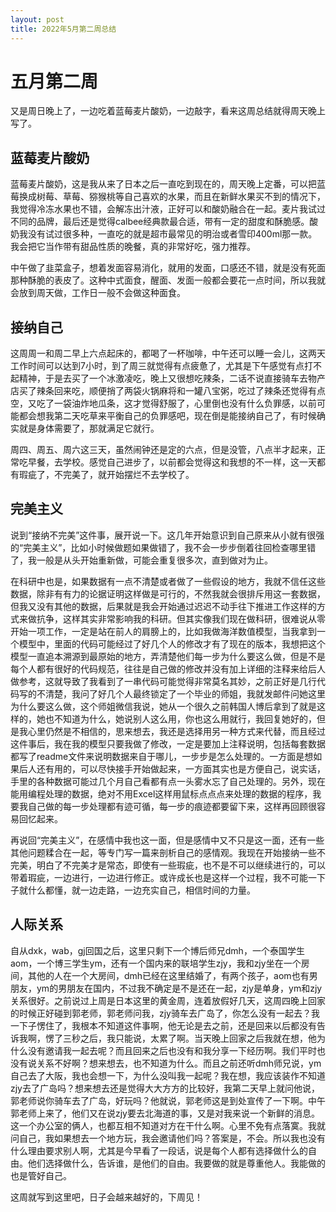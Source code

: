 ```yaml
---
layout: post
title: 2022年5月第二周总结
---
```


# 五月第二周

又是周日晚上了，一边吃着蓝莓麦片酸奶，一边敲字，看来这周总结就得周天晚上写了。   

## 蓝莓麦片酸奶

蓝莓麦片酸奶，这是我从来了日本之后一直吃到现在的，周天晚上定番，可以把蓝莓换成树莓、草莓、猕猴桃等自己喜欢的水果，而且在新鲜水果买不到的情况下，我觉得冷冻水果也不错，会解冻出汁液，正好可以和酸奶融合在一起。麦片我试过不同的品牌，最后还是觉得calbee经典款最合适，带有一定的甜度和酥脆感。酸奶我没有试过很多种，一直吃的就是超市最常见的明治或者雪印400ml那一款。我会把它当作带有甜品性质的晚餐，真的非常好吃，强力推荐。  

中午做了韭菜盒子，想着发面容易消化，就用的发面，口感还不错，就是没有死面那种酥脆的表皮了。这种中式面食，醒面、发面一般都会要花一点时间，所以我就会放到周天做，工作日一般不会做这种面食。  

## 接纳自己

这周周一和周二早上六点起床的，都喝了一杯咖啡，中午还可以睡一会儿，这两天工作时间可以达到7小时，到了周三就觉得有点疲惫了，尤其是下午感觉有点打不起精神，于是去买了一个冰激凌吃，晚上又很想吃辣条，二话不说直接骑车去物产店买了辣条回来吃，顺便捎了两袋火锅麻将和一罐八宝粥，吃过了辣条还觉得有点空，又吃了一袋油炸地瓜条，这才觉得舒服了，心里倒也没有什么负罪感，以前可能都会想我第二天吃草来平衡自己的负罪感吧，现在倒是能接纳自己了，有时候确实就是身体需要了，那就满足它就行。  

周四、周五、周六这三天，虽然闹钟还是定的六点，但是没管，八点半才起来，正常吃早餐，去学校。感觉自己进步了，以前都会觉得这和我想的不一样，这一天都有瑕疵了，不完美了，就开始摆烂不去学校了。  

## 完美主义

说到“接纳不完美”这件事，展开说一下。这几年开始意识到自己原来从小就有很强的“完美主义”，比如小时候做题如果做错了，我不会一步步倒着往回检查哪里错了，我一般是从头开始重新做，可能会重复很多次，直到做对为止。  

在科研中也是，如果数据有一点不清楚或者做了一些假设的地方，我就不信任这些数据，除非有有力的论据证明这样做是可行的，不然我就会很排斥用这一套数据，但我又没有其他的数据，后果就是我会开始通过迟迟不动手往下推进工作这样的方式来做抗争，这样其实非常影响我的科研。但其实像我们现在做科研，很难说从零开始一项工作，一定是站在前人的肩膀上的，比如我做海洋数值模型，当我拿到一个模型中，里面的代码可能经过了好几个人的修改才有了现在的版本，我想把这个模型一直追本溯源到最原始的地方，弄清楚他们每一步为什么要这么做，但是不是每个人都有很好的代码规范，往往是自己做的修改并没有加上详细的注释来给后人做参考，这就导致了我看到了一串代码可能觉得非常莫名其妙，之前正好是几行代码写的不清楚，我问了好几个人最终锁定了一个毕业的师姐，我就发邮件问她这里为什么要这么做，这个师姐微信我说，她从一个很久之前韩国人博后拿到了就是这样的，她也不知道为什么，她说别人这么用，你也这么用就行，我回复她好的，但是我心里仍然是不相信的，思来想去，我还是选择用另一种方式来代替，而且经过这件事后，我在我的模型只要我做了修改，一定是要加上注释说明，包括每套数据都写了readme文件来说明数据来自于哪儿，一步步是怎么处理的。一方面是想如果后人还有用的，可以尽快接手开始做起来，一方面其实也是方便自己，说实话，手里的各种数据可能过几个月自己看都有点一头雾水忘了自己处理的。另外，现在能用编程处理的数据，绝对不用Excel这样用鼠标点点点来处理的数据的程序，我要我自己做的每一步处理都有迹可循，每一步的痕迹都要留下来，这样再回顾很容易回忆起来。  

再说回“完美主义”，在感情中我也这一面，但是感情中又不只是这一面，还有一些其他问题糅合在一起，等专门写一篇来剖析自己的感情观。我现在开始接纳一些不完美，明白了不完美才是常态，即使有一些瑕疵，也不是不可以继续进行的，可以带着瑕疵，一边进行，一边进行修正。或许成长也是这样一个过程，我不可能一下子就什么都懂，就一边走路，一边充实自己，相信时间的力量。  

## 人际关系

自从dxk，wab，gj回国之后，这里只剩下一个博后师兄dmh，一个泰国学生aom，一个博三学生ym，还有一个国内来的联培学生zjy，我和zjy坐在一个房间，其他的人在一个大房间，dmh已经在这里结婚了，有两个孩子，aom也有男朋友，ym的男朋友在国内，不过我不确定是不是还在一起，zjy是单身，ym和zjy关系很好。之前说过上周是日本这里的黄金周，连着放假好几天，这周四晚上回家的时候正好碰到郭老师，郭老师问我，zjy骑车去广岛了，你怎么没有一起去？我一下子愣住了，我根本不知道这件事啊，他无论是去之前，还是回来以后都没有告诉我啊，愣了三秒之后，我只能说，太累了啊。当天晚上回家之后我就在想，他为什么没有邀请我一起去呢？而且回来之后也没有和我分享一下经历啊。我们平时也没有说关系不好啊？想来想去，也不知道为什么。而且之前还听dmh师兄说，ym自己去了大阪，我也会想一下，为什么没叫我一起呢？我在想，我应该装作不知道zjy去了广岛吗？想来想去还是觉得大大方方的比较好，我第二天早上就问他说，郭老师说你骑车去了广岛，好玩吗？他就说，郭老师这是到处宣传了一下啊。中午郭老师上来了，他们又在说zjy要去北海道的事，又是对我来说一个新鲜的消息。这一个办公室的俩人，也都互相不知道对方在干什么啊。心里不免有点落寞。我就问自己，我如果想去一个地方玩，我会邀请他们吗？答案是，不会。所以我也没有什么理由要求别人啊，尤其是今早看了一段话，说是每个人都有选择做什么的自由。他们选择做什么，告诉谁，是他们的自由。我要做的就是尊重他人。我能做的也是管好自己。  

这周就写到这里吧，日子会越来越好的，下周见！